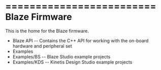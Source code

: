 =========================
Blaze Firmware
=========================

This is the home for the Blaze firmware.

- Blaze API				-- Contains the C++ API for working with the on-board hardware and peripheral set
- Examples
- Examples/BS			-- Blaze Studio example projects
- Examples/KDS			-- Kinetis Design Studio example projects